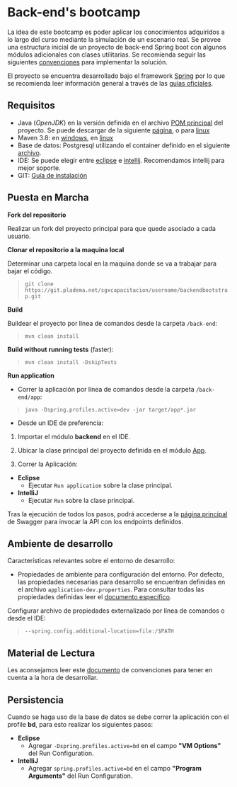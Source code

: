 # Back-end's bootcamp

La idea de este bootcamp es poder aplicar los conocimientos adquiridos a lo largo del curso mediante la simulación de un escenario real. Se provee una estructura inicial de un proyecto de back-end Spring boot con algunos módulos adicionales con clases utilitarias.
Se recomienda seguir las siguientes [convenciones]() para implementar la solución.

El proyecto se encuentra desarrollado bajo el framework [Spring](https://spring.io/) por lo que se recomienda leer información general a través de las [guías oficiales](https://spring.io/guides).

## Requisitos

* Java (*OpenJDK*) en la versión definida en el archivo [POM principal](./back-end/pom-parent.xml) del proyecto. Se puede descargar de la siguiente [página](https://adoptopenjdk.net/), o para [linux](https://linuxize.com/post/install-java-on-ubuntu-18-04/) 
* Maven 3.8: en [windows](https://maven.apache.org/download.cgi), en [linux](https://linuxize.com/post/how-to-install-apache-maven-on-ubuntu-18-04/)
* Base de datos: Postgresql utilizando el container definido en el siguiente [archivo](./docker-compose.yml).
* IDE: Se puede elegir entre [eclipse](https://www.eclipse.org/downloads/) e [intellij](https://www.jetbrains.com/es-es/idea/download/#section=linux). Recomendamos intellij para mejor soporte.
* GIT: [Guía de instalación](https://www.atlassian.com/es/git/tutorials/install-git)

## Puesta en Marcha

**Fork del repositorio**

Realizar un fork del proyecto principal para que quede asociado a cada usuario.


**Clonar el repositorio a la maquina local**

Determinar una carpeta local en la maquina donde se va a trabajar para bajar el código.


>```git clone https://git.pladema.net/sgxcapacitacion/username/backendbootstrap.git```

**Build**

Buildear el proyecto por línea de comandos desde la carpeta `/back-end`:

>```mvn clean install```

**Build without running tests** (faster):

>```mvn clean install -DskipTests```

**Run application**

- Correr la aplicación por línea de comandos desde la carpeta `/back-end/app`:
> `java -Dspring.profiles.active=dev -jar target/app*.jar`

- Desde un IDE de preferencia:

1. Importar el módulo **backend** en el IDE.

2. Ubicar la clase principal del proyecto definida en el módulo [App](app/pom.xml#L20).
3. Correr la Aplicación:

- **Eclipse**
    - Ejecutar `Run application` sobre la clase principal.
- **IntelliJ**
    - Ejecutar `Run` sobre la clase principal.

Tras la ejecución de todos los pasos, podrá accederse a la [página principal](http://localhost:8080/api/swagger-ui/index.html#) de Swagger para invocar la API con los endpoints definidos.


## Ambiente de desarrollo

Características relevantes sobre el entorno de desarrollo:

- Propiedades de ambiente para configuración del entorno. Por defecto, las propiedades necesarias para desarrollo se encuentran definidas en el archivo `application-dev.properties`. Para consultar todas las propiedades definidas leer el [documento específico](../properties.md).

Configurar archivo de propiedades externalizado por línea de comandos o desde el IDE:

>```--spring.config.additional-location=file:/$PATH```


## Material de Lectura

Les aconsejamos leer este [documento](convenciones.md) de convenciones para tener en cuenta a la hora de desarrollar.


## Persistencia

Cuando se haga uso de la base de datos se debe correr la aplicación con el profile **bd**, para esto realizar los siguientes pasos:

- **Eclipse**
  - Agregar `-Dspring.profiles.active=bd` en el campo **"VM Options"** del Run Configuration.
- **IntelliJ**
  - Agregar `spring.profiles.active=bd` en el campo **"Program Arguments"** del Run Configuration. 
    
